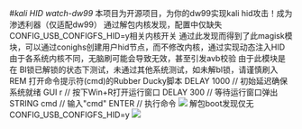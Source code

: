 #*kali HID watch-dw99*
本项目为开源项目，为你的dw99实现kali hid攻击！成为渗透利器（仅适配dw99）
通过解包内核发现，配置中仅缺失CONFIG_USB_CONFIGFS_HID=y相关内核开关
通过此发现而得到了此magisk模块，可以通过conighs创建用户hid节点，而不修改内核，通过实现动态注入HID
由于各系统内核不同，无脑刷可能会导致无效，甚至引发avb校验
由于此模块是在 Bl锁已解锁的状态下测试，未通过其他系统测试，如未解bl锁，请谨慎刷入
REM 打开命令提示符(cmd)的Rubber Ducky脚本
DELAY 1000         // 初始延迟确保系统就绪
GUI r              // 按下Win+R打开运行窗口
DELAY 300          // 等待运行窗口弹出
STRING cmd         // 输入"cmd"
ENTER              // 执行命令
![](https://github.com/key888qw/DW99-kali-HID/blob/main/images/Screenshot_20250729-120223.png)
解包boot发现仅无CONFIG_USB_CONFIGFS_HID=y
![](https://github.com/key888qw/DW99-kali-HID/blob/main/images/kali.png)
